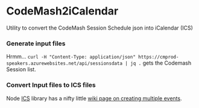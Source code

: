 # CodeMash2iCalendar
Utility to convert the CodeMash Session Schedule json into iCalendar (ICS)


### Generate input files

Hrmm... `curl -H "Content-Type: application/json" https://cmprod-speakers.azurewebsites.net/api/sessionsdata | jq .` gets the Codemash Session list.

### Convert Input files to ICS files 

Node [ICS](https://github.com/adamgibbons/ics) library has a nifty little [wiki page on creating multiple events](https://github.com/adamgibbons/ics/wiki/Creating-multiple-events).
